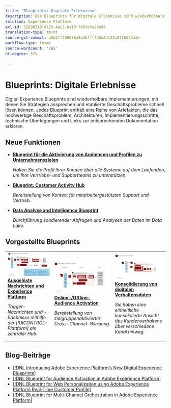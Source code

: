 ```yaml
---
title: 'Blueprints: Digitale Erlebnisse'
description: Die Blueprints für digitale Erlebnisse sind wiederholbare Implementierungen, die Strategien liefern und bei der Lösung bekannter Geschäftsprobleme helfen. Sie beschleunigen die Time-to-Value und führen schneller zum Erfolg.
solution: Experience Platform
exl-id: 52898310-9723-4ec2-ba10-f45fefe29e93
translation-type: tm+mt
source-git-commit: b5b2fff60678a9a36ffffd0a2bf22c8f76573a3e
workflow-type: tm+mt
source-wordcount: '265'
ht-degree: 37%

---
```


# Blueprints: Digitale Erlebnisse

Digital Experience Blueprints sind wiederholbare Implementierungen, mit denen Sie Strategien ansprechen und etablierte Geschäftsprobleme schnell lösen können. Jedes Blueprint enthält eine Reihe von Artefakten, die das hochwertige Geschäftsproblem, Architekturen, Implementierungsschritte, technische Überlegungen und Links zur entsprechenden Dokumentation erklären.

## Neue Funktionen

* **[Blueprint für die Aktivierung von Audiencen und Profilen zu Unternehmenszielen](/help/blueprints/audience-activation/enterprise-destinations.md)**

   *Halten Sie die Profil Ihrer Kunden über alle Systeme auf dem Laufenden, um Ihre Vertriebs- und Supportteams zu unterstützen. &#x200B;*
* **[Blueprint: Customer Activity Hub](/help/blueprints/audience-activation/customer-activity.md)**

   *Bereitstellung von Kontext für mitarbeitergestützten Support und Vertrieb.*
* **[Data Analyse and Intelligence Blueprint](/help/blueprints/data-insights/analysis.md)**

   *Durchführung sondierender Abfragen und Analysen der Daten im Data Lake.*

## Vorgestellte Blueprints

<table style="table-layout:fixed">
<tr>
  <td>
    <a href="https://experienceleague.adobe.com/docs/blueprints-learn/architecture/multi-channel-message-orchestration/triggered-messaging.html"><img alt="Miniaturbild für das Blueprint für ausgelöste Nachrichten und Experience Platformen" src="multi-channel-message-orchestration/assets/triggered.svg" /></a>
    <div><a href="https://experienceleague.adobe.com/docs/blueprints-learn/architecture/multi-channel-message-orchestration/triggered-messaging.html"><strong>Ausgelöste Nachrichten und Experience Platform</strong></a></div>
    <p><em>Trigger-Nachrichten und -Erlebnisse mithilfe der [!UICONTROL-Plattform] als zentraler Hub.</em></p>
  </td>
  <td>
    <a href="https://experienceleague.adobe.com/docs/blueprints-learn/architecture/audience-activation/online-offline.html"><img alt="Miniaturbild für das Blueprint "Online-/Offline-Audience Activation"" src="audience-activation/assets/onoff.svg" /></a>
    <div><a href="https://experienceleague.adobe.com/docs/blueprints-learn/architecture/audience-activation/online-offline.html"><strong>Online-/Offline-Audience Activation</strong></a></div>
    <p><em>Bereitstellung von zielgruppenaktivierter Cross-Channel-Werbung.</em></p>
  </td>
  <td>
    <a href="https://experienceleague.adobe.com/docs/blueprints-learn/architecture/customer-journey-analytics/digital-behavioral-data-consolidation.html"><img alt="Miniaturbild für den Blueprint zur Konsolidierung digitaler Verhaltensdaten" src="customer-journey-analytics/assets/CJA.svg" /></a>
    <div><a href="https://experienceleague.adobe.com/docs/blueprints-learn/architecture/customer-journey-analytics/digital-behavioral-data-consolidation.html"><strong>Konsolidierung von digitalen Verhaltensdaten</strong></a></div>
    <p><em>Sie haben eine einheitliche konsolidierte Ansicht des Kundenverhaltens über verschiedene Kanal hinweg.</em></p>
  </td>
</tr>
</table>

## Blog-Beiträge

* [[!DNL Introducing Adobe Experience Platform’s New Digital Experience Blueprints]](https://medium.com/adobetech/introducing-adobe-experience-platforms-new-digital-experience-blueprints-93a6b5f5da7c)
* [[!DNL Blueprint for Audience Activation in Adobe Experience Platform]](https://medium.com/adobetech/a-blueprint-for-audience-activation-in-adobe-experience-platform-b2b30fae90fd)
* [[!DNL Blueprint for Web Personalization using Adobe Experience Platform Real-Time Customer Profile]](https://medium.com/adobetech/blueprint-for-web-personalization-using-adobe-experience-platform-real-time-customer-profile-fef2ce7a4b2f)
* [[!DNL Blueprint for Multi-Channel Orchestration in Adobe Experience Platform]](https://medium.com/adobetech/blueprint-for-multi-channel-orchestration-in-adobe-experience-platform-c68317e94184)
